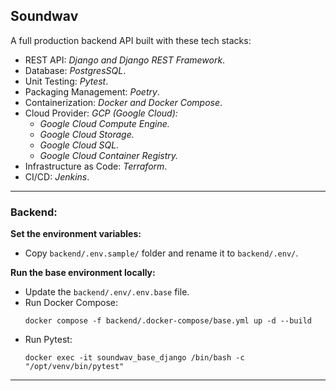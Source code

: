 ## Soundwav
A full production backend API built with these tech stacks:

- REST API: _Django and Django REST Framework_.
- Database: _PostgresSQL_.
- Unit Testing: _Pytest_.
- Packaging Management: _Poetry_.
- Containerization: _Docker and Docker Compose_.
- Cloud Provider: _GCP (Google Cloud):_
  - _Google Cloud Compute Engine._
  - _Google Cloud Storage._
  - _Google Cloud SQL._
  - _Google Cloud Container Registry._
- Infrastructure as Code: _Terraform_.
- CI/CD: _Jenkins_.

---

### Backend:

**Set the environment variables:**
- Copy `backend/.env.sample/` folder and rename it to `backend/.env/`.

**Run the base environment locally:**
- Update the `backend/.env/.env.base` file.
- Run Docker Compose:
  ```shell
  docker compose -f backend/.docker-compose/base.yml up -d --build
  ```
- Run Pytest:
  ```shell
  docker exec -it soundwav_base_django /bin/bash -c "/opt/venv/bin/pytest"
  ```

---
